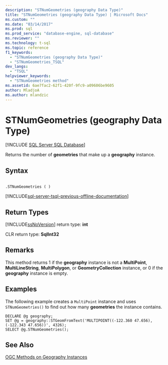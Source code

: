 ```yaml
---
description: "STNumGeometries (geography Data Type)"
title: "STNumGeometries (geography Data Type) | Microsoft Docs"
ms.custom: ""
ms.date: "03/14/2017"
ms.prod: sql
ms.prod_service: "database-engine, sql-database"
ms.reviewer: ""
ms.technology: t-sql
ms.topic: reference
f1_keywords: 
  - "STNumGeometries (geography Data Type)"
  - "STNumGeometries_TSQL"
dev_langs: 
  - "TSQL"
helpviewer_keywords: 
  - "STNumGeometries method"
ms.assetid: 6ae7fac2-62f1-420f-9fc9-a09606be9605
author: MladjoA
ms.author: mlandzic 
---
```

# STNumGeometries (geography Data Type)
[!INCLUDE [SQL Server SQL Database](../../includes/applies-to-version/sql-asdb.md)]

  Returns the number of **geometries** that make up a **geography** instance.  
  
## Syntax  
  
```  
  
.STNumGeometries ( )  
```  
  
[!INCLUDE[sql-server-tsql-previous-offline-documentation](../../includes/sql-server-tsql-previous-offline-documentation.md)]

## Return Types
 [!INCLUDE[ssNoVersion](../../includes/ssnoversion-md.md)] return type: **int**  
  
 CLR return type: **SqlInt32**  
  
## Remarks  
 This method returns 1 if the **geography** instance is not a **MultiPoint**, **MultiLineString**, **MultiPolygon**, or **GeometryCollection** instance, or 0 if the **geography** instance is empty.  
  
## Examples  
 The following example creates a `MultiPoint` instance and uses `STNumGeometries()` to find out how many **geometries** the instance contains.  
  
```  
DECLARE @g geography;  
SET @g = geography::STGeomFromText('MULTIPOINT((-122.360 47.656), (-122.343 47.656))', 4326);  
SELECT @g.STNumGeometries();  
```  
  
## See Also  
 [OGC Methods on Geography Instances](../../t-sql/spatial-geography/ogc-methods-on-geography-instances.md)  
  
  
